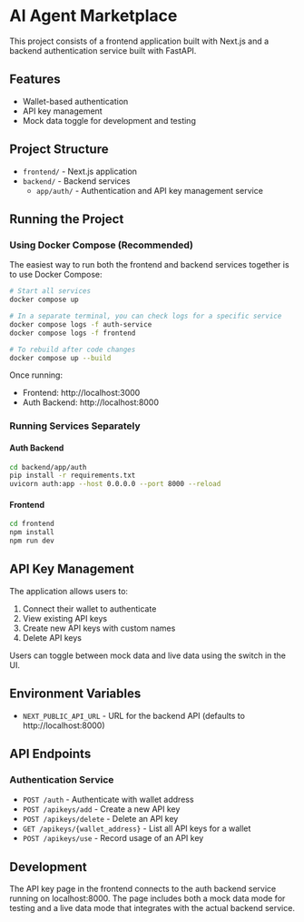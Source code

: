 # AI Agent Marketplace

This project consists of a frontend application built with Next.js and a backend authentication service built with FastAPI.

## Features

- Wallet-based authentication
- API key management
- Mock data toggle for development and testing

## Project Structure

- `frontend/` - Next.js application
- `backend/` - Backend services
  - `app/auth/` - Authentication and API key management service

## Running the Project

### Using Docker Compose (Recommended)

The easiest way to run both the frontend and backend services together is to use Docker Compose:

```bash
# Start all services
docker compose up

# In a separate terminal, you can check logs for a specific service
docker compose logs -f auth-service
docker compose logs -f frontend

# To rebuild after code changes
docker compose up --build
```

Once running:
- Frontend: http://localhost:3000
- Auth Backend: http://localhost:8000

### Running Services Separately

#### Auth Backend

```bash
cd backend/app/auth
pip install -r requirements.txt
uvicorn auth:app --host 0.0.0.0 --port 8000 --reload
```

#### Frontend

```bash
cd frontend
npm install
npm run dev
```

## API Key Management

The application allows users to:

1. Connect their wallet to authenticate
2. View existing API keys
3. Create new API keys with custom names
4. Delete API keys

Users can toggle between mock data and live data using the switch in the UI.

## Environment Variables

- `NEXT_PUBLIC_API_URL` - URL for the backend API (defaults to http://localhost:8000)

## API Endpoints

### Authentication Service

- `POST /auth` - Authenticate with wallet address
- `POST /apikeys/add` - Create a new API key
- `POST /apikeys/delete` - Delete an API key
- `GET /apikeys/{wallet_address}` - List all API keys for a wallet
- `POST /apikeys/use` - Record usage of an API key

## Development

The API key page in the frontend connects to the auth backend service running on localhost:8000. The page includes both a mock data mode for testing and a live data mode that integrates with the actual backend service.
